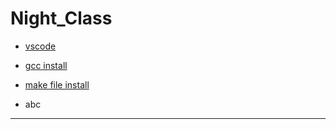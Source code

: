 # Night_Class


- [vscode](https://code.visualstudio.com/download)

- [gcc install](https://code.visualstudio.com/docs/cpp/config-mingw)

- [make file install](https://leangaurav.medium.com/how-to-setup-install-gnu-make-on-windows-324480f1da69)



- abc  
--------------------------------------------------------------------------
